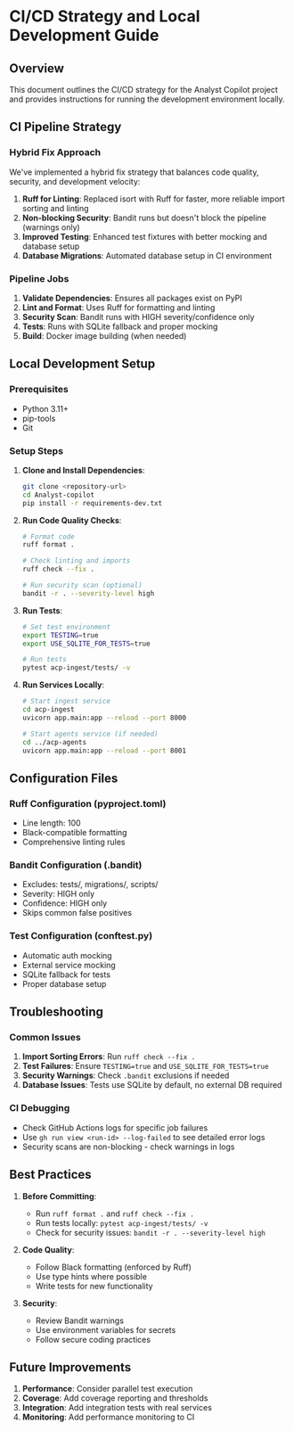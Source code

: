 # CI/CD Strategy and Local Development Guide

## Overview

This document outlines the CI/CD strategy for the Analyst Copilot project and provides instructions for running the development environment locally.

## CI Pipeline Strategy

### Hybrid Fix Approach

We've implemented a hybrid fix strategy that balances code quality, security, and development velocity:

1. **Ruff for Linting**: Replaced isort with Ruff for faster, more reliable import sorting and linting
2. **Non-blocking Security**: Bandit runs but doesn't block the pipeline (warnings only)
3. **Improved Testing**: Enhanced test fixtures with better mocking and database setup
4. **Database Migrations**: Automated database setup in CI environment

### Pipeline Jobs

1. **Validate Dependencies**: Ensures all packages exist on PyPI
2. **Lint and Format**: Uses Ruff for formatting and linting
3. **Security Scan**: Bandit runs with HIGH severity/confidence only
4. **Tests**: Runs with SQLite fallback and proper mocking
5. **Build**: Docker image building (when needed)

## Local Development Setup

### Prerequisites

- Python 3.11+
- pip-tools
- Git

### Setup Steps

1. **Clone and Install Dependencies**:
   ```bash
   git clone <repository-url>
   cd Analyst-copilot
   pip install -r requirements-dev.txt
   ```

2. **Run Code Quality Checks**:
   ```bash
   # Format code
   ruff format .
   
   # Check linting and imports
   ruff check --fix .
   
   # Run security scan (optional)
   bandit -r . --severity-level high
   ```

3. **Run Tests**:
   ```bash
   # Set test environment
   export TESTING=true
   export USE_SQLITE_FOR_TESTS=true
   
   # Run tests
   pytest acp-ingest/tests/ -v
   ```

4. **Run Services Locally**:
   ```bash
   # Start ingest service
   cd acp-ingest
   uvicorn app.main:app --reload --port 8000
   
   # Start agents service (if needed)
   cd ../acp-agents
   uvicorn app.main:app --reload --port 8001
   ```

## Configuration Files

### Ruff Configuration (pyproject.toml)
- Line length: 100
- Black-compatible formatting
- Comprehensive linting rules

### Bandit Configuration (.bandit)
- Excludes: tests/, migrations/, scripts/
- Severity: HIGH only
- Confidence: HIGH only
- Skips common false positives

### Test Configuration (conftest.py)
- Automatic auth mocking
- External service mocking
- SQLite fallback for tests
- Proper database setup

## Troubleshooting

### Common Issues

1. **Import Sorting Errors**: Run `ruff check --fix .`
2. **Test Failures**: Ensure `TESTING=true` and `USE_SQLITE_FOR_TESTS=true`
3. **Security Warnings**: Check `.bandit` exclusions if needed
4. **Database Issues**: Tests use SQLite by default, no external DB required

### CI Debugging

- Check GitHub Actions logs for specific job failures
- Use `gh run view <run-id> --log-failed` to see detailed error logs
- Security scans are non-blocking - check warnings in logs

## Best Practices

1. **Before Committing**:
   - Run `ruff format .` and `ruff check --fix .`
   - Run tests locally: `pytest acp-ingest/tests/ -v`
   - Check for security issues: `bandit -r . --severity-level high`

2. **Code Quality**:
   - Follow Black formatting (enforced by Ruff)
   - Use type hints where possible
   - Write tests for new functionality

3. **Security**:
   - Review Bandit warnings
   - Use environment variables for secrets
   - Follow secure coding practices

## Future Improvements

1. **Performance**: Consider parallel test execution
2. **Coverage**: Add coverage reporting and thresholds
3. **Integration**: Add integration tests with real services
4. **Monitoring**: Add performance monitoring to CI
